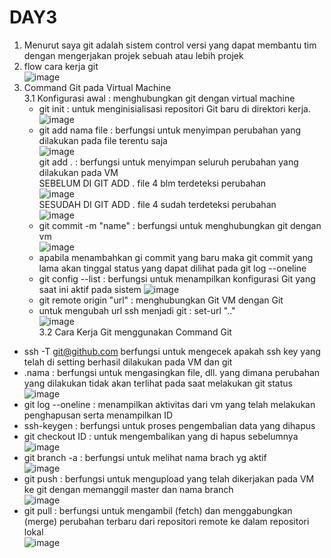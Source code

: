 # DAY3

1. Menurut saya git adalah sistem control versi yang dapat membantu tim dengan mengerjakan projek sebuah atau lebih projek
2. flow cara kerja git <br>
![image](https://github.com/user-attachments/assets/145e593d-9baf-4136-97a5-4e9e9214e039) <br>
3. Command Git pada Virtual Machine <br>
3.1 Konfigurasi awal : menghubungkan git dengan virtual machine <br>
   - git init : untuk menginisialisasi repositori Git baru di direktori kerja. <br>
   ![image](https://github.com/user-attachments/assets/770b9701-7193-477b-a416-236bfff00d71) <br>
   - git add nama file : berfungsi untuk menyimpan perubahan yang dilakukan pada file terentu saja <br>
     ![image](https://github.com/user-attachments/assets/35ee9100-2736-4bf1-9382-0010e47d71b5) <br>
     git add . : berfungsi untuk menyimpan seluruh perubahan yang dilakukan pada VM <br>
   SEBELUM DI GIT ADD . file 4 blm terdeteksi perubahan <br>
![image](https://github.com/user-attachments/assets/96cb8583-bf1b-4309-a025-b4b4256cf748) <br>
SESUDAH DI GIT ADD . file 4 sudah terdeteksi perubahan <br>
![image](https://github.com/user-attachments/assets/108c621a-1412-4b57-9431-89a5c0bfbe9d) <br>
   - git commit -m "name" : berfungsi untuk menghubungkan git dengan vm <br>
   ![image](https://github.com/user-attachments/assets/112b31d6-70ff-4532-a72e-0fb17bd96e67) <br>
   - apabila menambahkan gi commit yang baru maka git commit yang lama akan tinggal status yang dapat dilihat pada git log --oneline <br>
   - git config --list : berfungsi untuk menampilkan konfigurasi Git yang saat ini aktif pada sistem
![image](https://github.com/user-attachments/assets/a4d4e107-fa7b-4318-b8b0-1b4ce8237b9d) <br>
   - git remote origin "url" : menghubungkan Git VM dengan Git <br>
   - untuk mengubah url ssh menjadi git : set-url ".." <br>
   ![image](https://github.com/user-attachments/assets/f07daf64-31cc-4b2f-88dd-305683f3df5e) <br>
3.2 Cara Kerja Git menggunakan Command Git
- ssh -T git@github.com berfungsi untuk mengecek apakah ssh key yang telah di setting berhasil dilakukan pada VM dan git <br>
- .nama : berfungsi untuk mengasingkan file, dll. yang dimana perubahan yang dilakukan tidak akan terlihat pada saat melakukan git status
  ![image](https://github.com/user-attachments/assets/fa858274-74e6-4a47-acd2-a512046a4de9) <br>
- git log --oneline : menampilkan aktivitas dari vm yang telah melakukan penghapusan serta menampilkan ID <br>
- ssh-keygen : berfungsi untuk proses pengembalian data yang dihapus  <br>
- git checkout ID : untuk mengembalikan yang di hapus sebelumnya <br>
 ![image](https://github.com/user-attachments/assets/5444d5ed-6252-4f89-86c0-1423271ed0da) <br>
- git branch -a : berfungsi untuk melihat nama brach yg aktif <br>
![image](https://github.com/user-attachments/assets/066aed7e-39da-4aac-b013-0ba41122ca25) <br>
- git push : berfungsi untuk mengupload yang telah dikerjakan pada VM ke git dengan memanggil master dan nama branch <br>
  ![image](https://github.com/user-attachments/assets/b25ea2a3-4d64-47ab-8fec-0a5558ca84fe) <br>
- git pull : berfungsi untuk mengambil (fetch) dan menggabungkan (merge) perubahan terbaru dari repositori remote ke dalam repositori lokal <br>
![image](https://github.com/user-attachments/assets/ffb082c7-6b58-4b2b-b110-8121f6a66006)


  



